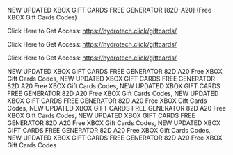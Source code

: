 NEW UPDATED XBOX GIFT CARDS FREE GENERATOR [82D-A20] (Free XBOX Gift Cards Codes)

Click Here to Get Access: https://hydrotech.click/giftcards/

Click Here to Get Access: https://hydrotech.click/giftcards/

Click Here to Get Access: https://hydrotech.click/giftcards/

NEW UPDATED XBOX GIFT CARDS FREE GENERATOR 82D A20 Free XBOX Gift Cards Codes, NEW UPDATED XBOX GIFT CARDS FREE GENERATOR 82D A20 Free XBOX Gift Cards Codes, NEW UPDATED XBOX GIFT CARDS FREE GENERATOR 82D A20 Free XBOX Gift Cards Codes, NEW UPDATED XBOX GIFT CARDS FREE GENERATOR 82D A20 Free XBOX Gift Cards Codes, NEW UPDATED XBOX GIFT CARDS FREE GENERATOR 82D A20 Free XBOX Gift Cards Codes, NEW UPDATED XBOX GIFT CARDS FREE GENERATOR 82D A20 Free XBOX Gift Cards Codes, NEW UPDATED XBOX GIFT CARDS FREE GENERATOR 82D A20 Free XBOX Gift Cards Codes, NEW UPDATED XBOX GIFT CARDS FREE GENERATOR 82D A20 Free XBOX Gift Cards Codes
